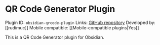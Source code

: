 # QR Code Generator Plugin

Plugin ID: `obsidian-qrcode-plugin`
Links: [GitHub repository](https://github.com/rudimuc/obsidian-qrcode)
Developed by: [[rudimuc]]
Mobile compatible: [[Mobile-compatible plugins|Yes]]

This is a QR Code Generator plugin for Obsidian.
